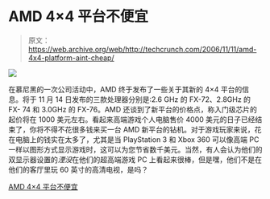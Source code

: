 # AMD 4×4 平台不便宜

> 原文：<https://web.archive.org/web/http://techcrunch.com/2006/11/11/amd-4x4-platform-aint-cheap/>

![](img/85c1b4b63a69d5533749c1d0fd16a708.png)

在慕尼黑的一次公司活动中，AMD 终于发布了一些关于其新的 4×4 平台的信息。将于 11 月 14 日发布的三款处理器分别是:2.6 GHz 的 FX-72、2.8GHz 的 FX- 74 和 3.0GHz 的 FX-76。AMD 还谈到了新平台的价格点，称入门级芯片的起价将在 1000 美元左右。看起来高端游戏个人电脑售价 4000 美元的日子已经结束了，你将不得不花很多钱来买一台 AMD 新平台的钻机。对于游戏玩家来说，花在电脑上的钱实在太多了，尤其是当 PlayStation 3 和 Xbox 360 可以像高端 PC 一样以图形方式显示游戏时，这可以为您节省数千美元。当然，有人会认为他们的双显示器设置的*湮没*在他们的超高端游戏 PC 上看起来很棒，但是嘿，他们不是在他们的客厅里玩 60 英寸的高清电视，是吗？

[AMD 4×4 平台不便宜](https://web.archive.org/web/20150919044525/http://www.engadget.com/2006/11/10/amds-4x4-setup-to-start-at-about-1000/)